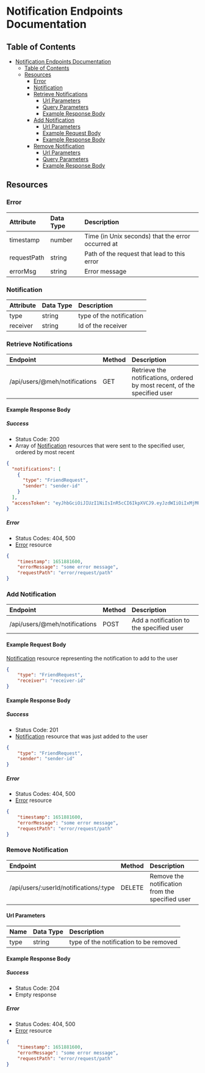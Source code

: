 # Notification Endpoints Documentation

## Table of Contents

- [Notification Endpoints Documentation](#notification-endpoints-documentation)
    - [Table of Contents](#table-of-contents)
    - [Resources](#resources)
        - [Error](#error)
        - [Notification](#notification)
        - [Retrieve Notifications](#retrieve-notifications)
            - [Url Parameters](#url-parameters)
            - [Query Parameters](#query-parameters)
            - [Example Response Body](#example-response-body)
        - [Add Notification](#add-notification)
            - [Url Parameters](#url-parameters-1)
            - [Example Request Body](#example-request-body)
            - [Example Response Body](#example-response-body-1)
        - [Remove Notification](#remove-notification)
            - [Url Parameters](#url-parameters-2)
            - [Query Parameters](#query-parameters-1)
            - [Example Response Body](#example-response-body-2)

## Resources

### Error

| Attribute   | Data Type   | Description                                       |
|:------------|:------------|:--------------------------------------------------|
| timestamp   | number      | Time (in Unix seconds) that the error occurred at |
| requestPath | string      | Path of the request that lead to this error       |
| errorMsg    | string      | Error message                                     |

### Notification

| Attribute | Data Type | Description              |
|:----------|:----------|:-------------------------|
| type      | string    | type of the notification |
| receiver  | string    | Id of the receiver       |

### Retrieve Notifications

| Endpoint                      | Method                   | Description                                                               |
|:------------------------------|:-------------------------|:--------------------------------------------------------------------------|
| /api/users/@meh/notifications | GET                      | Retrieve the notifications, ordered by most recent, of the specified user |


#### Example Response Body

##### Success

- Status Code: 200
- Array of [Notification](#notification) resources that were sent to the specified user, ordered by most recent

```json
{
  "notifications": [
    {
      "type": "FriendRequest",
      "sender": "sender-id"
    }
  ],
  "accessToken": "eyJhbGciOiJIUzI1NiIsInR5cCI6IkpXVCJ9.eyJzdWIiOiIxMjM0NTY3ODkwIiwibmFtZSI6IkpvaG4gRG9lIiwiaWF0IjoxNTE2MjM5MDIyfQ.SflKxwRJSMeKKF2QT4fwpMeJf36POk6yJV_adQssw5c"
}
```

##### Error

- Status Codes: 404, 500
- [Error](#error) resource

```json
{
    "timestamp": 1651881600,
    "errorMessage": "some error message",
    "requestPath": "error/request/path"
}
```

### Add Notification

| Endpoint                      | Method | Description                              |
|:------------------------------|:-------|:-----------------------------------------|
| /api/users/@meh/notifications | POST   | Add a notification to the specified user |


#### Example Request Body

[Notification](#notification) resource representing the notification to add to the user

```json
{
    "type": "FriendRequest",
    "receiver": "receiver-id"
}
```

#### Example Response Body

##### Success

- Status Code: 201
- [Notification](#notification) resource that was just added to the user

```json
{
    "type": "FriendRequest",
    "sender": "sender-id"
}
```

##### Error

- Status Codes: 404, 500
- [Error](#error) resource

```json
{
    "timestamp": 1651881600,
    "errorMessage": "some error message",
    "requestPath": "error/request/path"
}
```

### Remove Notification

| Endpoint                               | Method | Description                                     |
|:---------------------------------------|:-------|:------------------------------------------------|
| /api/users/:userId/notifications/:type | DELETE | Remove the notification from the specified user |

#### Url Parameters

| Name | Data Type | Description                            |
|:-----|:----------|:---------------------------------------|
| type | string    | type of the notification to be removed |


#### Example Response Body

##### Success

- Status Code: 204
- Empty response

##### Error

- Status Codes: 404, 500
- [Error](#error) resource

```json
{
    "timestamp": 1651881600,
    "errorMessage": "some error message",
    "requestPath": "error/request/path"
}
```
 